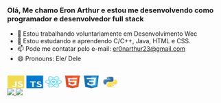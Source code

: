 ### Olá, Me chamo Eron Arthur e estou me desenvolvendo como programador e desenvolvedor full stack

- 🔭 Estou trabalhando voluntariamente em Desenvolvimento Wec
- 🌱 Estou estudando e aprendendo C/C++, Java, HTML e CSS.
- 📫 Pode me contatar pelo e-mail: er0narthur23@gmail.com
- 😄 Pronouns: Ele/ Dele
<div style="display: inline_block"><br>
  <img align="center" alt="Eron-Js" height="30" width="40" src="https://raw.githubusercontent.com/devicons/devicon/master/icons/javascript/javascript-plain.svg">
  <img align="center" alt="Eron-Ts" height="30" width="40" src="https://raw.githubusercontent.com/devicons/devicon/master/icons/typescript/typescript-plain.svg">
  <img align="center" alt="Eron-React" height="30" width="40" src="https://raw.githubusercontent.com/devicons/devicon/master/icons/react/react-original.svg">
  <img align="center" alt="Eron-HTML" height="30" width="40" src="https://raw.githubusercontent.com/devicons/devicon/master/icons/html5/html5-original.svg">
  <img align="center" alt="Eron-CSS" height="30" width="40" src="https://raw.githubusercontent.com/devicons/devicon/master/icons/css3/css3-original.svg">
  <img align="center" alt="Eron-Python" height="30" width="40" src="https://raw.githubusercontent.com/devicons/devicon/master/icons/python/python-original.svg">
</div>
<div>
    <a href="https://github.com/SrEron">
    <img height= "180em" src="https://github-redme-starts-vertel.app/api?username=SrEron&show_icons=true&theme=dracula&include_all_comits=true&cout_private=true"/>
    <img height= "180em" src="https://github-redme-starts-vertel.app/api/top=langs/?username=SrEron&layout=compact&langs_cout=16&theme_dracula"/>
</div>


